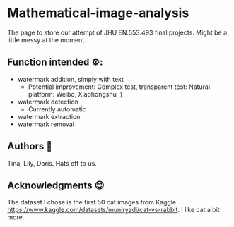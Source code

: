 # Mathematical-image-analysis
The page to store our attempt of JHU EN.553.493 final projects. Might be a little messy at the moment. 

## Function intended ⚙: 
- watermark addition, simply with text
  - Potential improvement: Complex test, transparent test: Natural platform: Weibo, Xiaohongshu ;)
- watermark detection
  - Currently automatic
- watermark extraction
- watermark removal 

## Authors 🫡
Tina, Lily, Doris. Hats off to us.

## Acknowledgments 😊
The dataset I chose is the first 50 cat images from Kaggle https://www.kaggle.com/datasets/muniryadi/cat-vs-rabbit. I like cat a bit more. 
